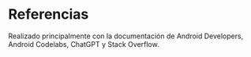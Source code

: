 # Referencias
Realizado principalmente con la documentación de Android Developers, Android Codelabs,  ChatGPT y Stack Overflow.